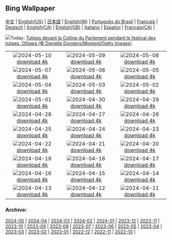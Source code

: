 ## Bing Wallpaper
[中文](README.md) |                     [English(US)](en-US.md) |                     [日本語](ja-JP.md) |                     [English(IN)](en-IN.md) |                     [Português do Brasil](pt-BR.md) |                     [Français](fr-FR.md) |                     [Deutsch](de-DE.md) |                     [English(CA)](en-CA.md) |                     [English(GB)](en-GB.md) |                     [Italiano](it-IT.md) |                     [Español](es-ES.md) |                     [Français(CA)](fr-CA.md) |                    

![](https://www.bing.com/th?id=OHR.OttawaTulipFest_FR-CA3260706853_UHD.jpg&w=1000)Today: [Tulipes devant la Colline du Parlement pendant le festival des tulipes, Ottawa (© Danielle Donders/Moment/Getty Images)](https://www.bing.com/th?id=OHR.OttawaTulipFest_FR-CA3260706853_UHD.jpg)

|      |      |      |
| :----: | :----: | :----: |
|![](https://www.bing.com/th?id=OHR.EmirganPark_FR-CA1994360885_UHD.jpg&pid=hp&w=384&h=216&rs=1&c=4)2024-05-10 [download 4k](https://www.bing.com/th?id=OHR.EmirganPark_FR-CA1994360885_UHD.jpg)|![](https://www.bing.com/th?id=OHR.PortMarseille_FR-CA1844778299_UHD.jpg&pid=hp&w=384&h=216&rs=1&c=4)2024-05-09 [download 4k](https://www.bing.com/th?id=OHR.PortMarseille_FR-CA1844778299_UHD.jpg)|![](https://www.bing.com/th?id=OHR.LittleDuckling_FR-CA1449309231_UHD.jpg&pid=hp&w=384&h=216&rs=1&c=4)2024-05-08 [download 4k](https://www.bing.com/th?id=OHR.LittleDuckling_FR-CA1449309231_UHD.jpg)|
|![](https://www.bing.com/th?id=OHR.TheRoachesPeakDistrict_FR-CA1225264627_UHD.jpg&pid=hp&w=384&h=216&rs=1&c=4)2024-05-07 [download 4k](https://www.bing.com/th?id=OHR.TheRoachesPeakDistrict_FR-CA1225264627_UHD.jpg)|![](https://www.bing.com/th?id=OHR.SanMiguelAllende_FR-CA8646700172_UHD.jpg&pid=hp&w=384&h=216&rs=1&c=4)2024-05-06 [download 4k](https://www.bing.com/th?id=OHR.SanMiguelAllende_FR-CA8646700172_UHD.jpg)|![](https://www.bing.com/th?id=OHR.JediMonastery_FR-CA8250479860_UHD.jpg&pid=hp&w=384&h=216&rs=1&c=4)2024-05-05 [download 4k](https://www.bing.com/th?id=OHR.JediMonastery_FR-CA8250479860_UHD.jpg)|
|![](https://www.bing.com/th?id=OHR.SonoranSpring_FR-CA8061697646_UHD.jpg&pid=hp&w=384&h=216&rs=1&c=4)2024-05-04 [download 4k](https://www.bing.com/th?id=OHR.SonoranSpring_FR-CA8061697646_UHD.jpg)|![](https://www.bing.com/th?id=OHR.CratersOfTheMoon_FR-CA7743730484_UHD.jpg&pid=hp&w=384&h=216&rs=1&c=4)2024-05-03 [download 4k](https://www.bing.com/th?id=OHR.CratersOfTheMoon_FR-CA7743730484_UHD.jpg)|![](https://www.bing.com/th?id=OHR.HawaiianLei_FR-CA7527008794_UHD.jpg&pid=hp&w=384&h=216&rs=1&c=4)2024-05-02 [download 4k](https://www.bing.com/th?id=OHR.HawaiianLei_FR-CA7527008794_UHD.jpg)|
|![](https://www.bing.com/th?id=OHR.CheetahRain_FR-CA7368056327_UHD.jpg&pid=hp&w=384&h=216&rs=1&c=4)2024-05-01 [download 4k](https://www.bing.com/th?id=OHR.CheetahRain_FR-CA7368056327_UHD.jpg)|![](https://www.bing.com/th?id=OHR.TulouFujian_FR-CA7213796326_UHD.jpg&pid=hp&w=384&h=216&rs=1&c=4)2024-04-30 [download 4k](https://www.bing.com/th?id=OHR.TulouFujian_FR-CA7213796326_UHD.jpg)|![](https://www.bing.com/th?id=OHR.GuadalupeTexas_FR-CA6892889668_UHD.jpg&pid=hp&w=384&h=216&rs=1&c=4)2024-04-29 [download 4k](https://www.bing.com/th?id=OHR.GuadalupeTexas_FR-CA6892889668_UHD.jpg)|
|![](https://www.bing.com/th?id=OHR.LeucisticHummingbird_FR-CA6720640063_UHD.jpg&pid=hp&w=384&h=216&rs=1&c=4)2024-04-28 [download 4k](https://www.bing.com/th?id=OHR.LeucisticHummingbird_FR-CA6720640063_UHD.jpg)|![](https://www.bing.com/th?id=OHR.MisoolRajaAmpat_FR-CA9927295128_UHD.jpg&pid=hp&w=384&h=216&rs=1&c=4)2024-04-27 [download 4k](https://www.bing.com/th?id=OHR.MisoolRajaAmpat_FR-CA9927295128_UHD.jpg)|![](https://www.bing.com/th?id=OHR.PenguinDirections_FR-CA4681563133_UHD.jpg&pid=hp&w=384&h=216&rs=1&c=4)2024-04-26 [download 4k](https://www.bing.com/th?id=OHR.PenguinDirections_FR-CA4681563133_UHD.jpg)|
|![](https://www.bing.com/th?id=OHR.TrilliumOntario_FR-CA4403342038_UHD.jpg&pid=hp&w=384&h=216&rs=1&c=4)2024-04-25 [download 4k](https://www.bing.com/th?id=OHR.TrilliumOntario_FR-CA4403342038_UHD.jpg)|![](https://www.bing.com/th?id=OHR.TrinityDublin_FR-CA3633491688_UHD.jpg&pid=hp&w=384&h=216&rs=1&c=4)2024-04-24 [download 4k](https://www.bing.com/th?id=OHR.TrinityDublin_FR-CA3633491688_UHD.jpg)|![](https://www.bing.com/th?id=OHR.EarthDayTurtle_FR-CA3475454635_UHD.jpg&pid=hp&w=384&h=216&rs=1&c=4)2024-04-23 [download 4k](https://www.bing.com/th?id=OHR.EarthDayTurtle_FR-CA3475454635_UHD.jpg)|
|![](https://www.bing.com/th?id=OHR.CadesCove_FR-CA3331686496_UHD.jpg&pid=hp&w=384&h=216&rs=1&c=4)2024-04-22 [download 4k](https://www.bing.com/th?id=OHR.CadesCove_FR-CA3331686496_UHD.jpg)|![](https://www.bing.com/th?id=OHR.YellowstoneGeyser_FR-CA2850692513_UHD.jpg&pid=hp&w=384&h=216&rs=1&c=4)2024-04-21 [download 4k](https://www.bing.com/th?id=OHR.YellowstoneGeyser_FR-CA2850692513_UHD.jpg)|![](https://www.bing.com/th?id=OHR.OrkneyStones_FR-CA2648833702_UHD.jpg&pid=hp&w=384&h=216&rs=1&c=4)2024-04-20 [download 4k](https://www.bing.com/th?id=OHR.OrkneyStones_FR-CA2648833702_UHD.jpg)|
|![](https://www.bing.com/th?id=OHR.AvilaSpain_FR-CA4092310846_UHD.jpg&pid=hp&w=384&h=216&rs=1&c=4)2024-04-19 [download 4k](https://www.bing.com/th?id=OHR.AvilaSpain_FR-CA4092310846_UHD.jpg)|![](https://www.bing.com/th?id=OHR.SpringCub_FR-CA3908165398_UHD.jpg&pid=hp&w=384&h=216&rs=1&c=4)2024-04-18 [download 4k](https://www.bing.com/th?id=OHR.SpringCub_FR-CA3908165398_UHD.jpg)|![](https://www.bing.com/th?id=OHR.UnionSquareNYC_FR-CA3734243880_UHD.jpg&pid=hp&w=384&h=216&rs=1&c=4)2024-04-17 [download 4k](https://www.bing.com/th?id=OHR.UnionSquareNYC_FR-CA3734243880_UHD.jpg)|
|![](https://www.bing.com/th?id=OHR.RedBallBelgium_FR-CA3335673645_UHD.jpg&pid=hp&w=384&h=216&rs=1&c=4)2024-04-16 [download 4k](https://www.bing.com/th?id=OHR.RedBallBelgium_FR-CA3335673645_UHD.jpg)|![](https://www.bing.com/th?id=OHR.BowlingBallCali_FR-CA3180115250_UHD.jpg&pid=hp&w=384&h=216&rs=1&c=4)2024-04-15 [download 4k](https://www.bing.com/th?id=OHR.BowlingBallCali_FR-CA3180115250_UHD.jpg)|![](https://www.bing.com/th?id=OHR.SakuraDaysJapanFair_FR-CA3620667456_UHD.jpg&pid=hp&w=384&h=216&rs=1&c=4)2024-04-14 [download 4k](https://www.bing.com/th?id=OHR.SakuraDaysJapanFair_FR-CA3620667456_UHD.jpg)|
|![](https://www.bing.com/th?id=OHR.SunsetArchesNP_FR-CA2562295831_UHD.jpg&pid=hp&w=384&h=216&rs=1&c=4)2024-04-13 [download 4k](https://www.bing.com/th?id=OHR.SunsetArchesNP_FR-CA2562295831_UHD.jpg)|![](https://www.bing.com/th?id=OHR.DragonWaterfall_FR-CA2237979317_UHD.jpg&pid=hp&w=384&h=216&rs=1&c=4)2024-04-12 [download 4k](https://www.bing.com/th?id=OHR.DragonWaterfall_FR-CA2237979317_UHD.jpg)|![](https://www.bing.com/th?id=OHR.OwlSiblings_FR-CA1744834969_UHD.jpg&pid=hp&w=384&h=216&rs=1&c=4)2024-04-11 [download 4k](https://www.bing.com/th?id=OHR.OwlSiblings_FR-CA1744834969_UHD.jpg)|


### Archive:
[2024-05](archive/fr-CA/202405/README.md) | [2024-04](archive/fr-CA/202404/README.md) | [2024-03](archive/fr-CA/202403/README.md) | [2024-02](archive/fr-CA/202402/README.md) | [2024-01](archive/fr-CA/202401/README.md) | [2023-12](archive/fr-CA/202312/README.md) | [2023-11](archive/fr-CA/202311/README.md) | [2023-10](archive/fr-CA/202310/README.md) | [2023-09](archive/fr-CA/202309/README.md) | [2023-08](archive/fr-CA/202308/README.md) | [2023-07](archive/fr-CA/202307/README.md) | [2023-06](archive/fr-CA/202306/README.md) | [2023-05](archive/fr-CA/202305/README.md) | [2023-04](archive/fr-CA/202304/README.md) | [2023-03](archive/fr-CA/202303/README.md) | [2023-02](archive/fr-CA/202302/README.md) | [2023-01](archive/fr-CA/202301/README.md) | [2022-12](archive/fr-CA/202212/README.md) | [2022-11](archive/fr-CA/202211/README.md) | [2022-10](archive/fr-CA/202210/README.md) | 